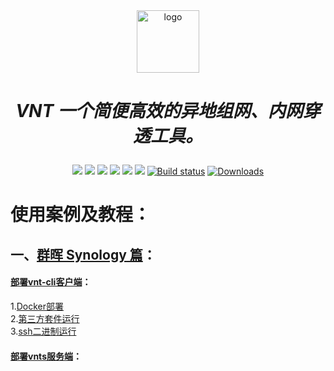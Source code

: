 <div align="center">
  <a href="https://rustvnt.com"><img height="100px" alt="logo" src="https://cdn.jsdelivr.net/gh/vnt-dev/VntApp@master/android/app/src/main/res/mipmap-xxxhdpi/ic_launcher.png"/></a>
  <h1><p><em>VNT 一个简便高效的异地组网、内网穿透工具。</em></p></h1>
	<a href="https://github.com/vnt-dev/vnt/releases"><img src="https://img.shields.io/github/downloads/vnt-dev/vnt/total"></a>
  <a href="https://github.com/vnt-dev/vnt/graphs/contributors"><img src="https://img.shields.io/github/contributors-anon/vnt-dev/vnt"></a>
  <a href="https://github.com/vnt-dev/vnt/releases/"><img src="https://img.shields.io/github/release/vnt-dev/vnt"></a>
  <a href="https://github.com/vnt-dev/vnt/issues"><img src="https://img.shields.io/github/issues-raw/vnt-dev/vnt"></a>
  <a href="https://github.com/vnt-dev/vnt/discussions"><img src="https://img.shields.io/github/discussions/vnt-dev/vnt"></a>
  <a href="GitHub repo size"><img src="https://img.shields.io/github/repo-size/vnt-dev/vnt?color=red&style=flat-square"></a>
  <a href="https://github.com/vnt-dev/vnt/actions?query=workflow%3ABuild"><img src="https://img.shields.io/github/actions/workflow/status/vnt-dev/vnt/rust.yml?branch=main" alt="Build status"></a>
  <a href="https://hub.docker.com/r/lubeilin/vnt"><img src="https://img.shields.io/docker/pulls/lubeilin/vnt?color=%2348BB78&logo=docker&label=pulls" alt="Downloads"></a>
</div>

# 使用案例及教程：

## 一、[群晖 Synology 篇](https://github.com/lmq8267/vnt/blob/main/docs/Synology.md)：
#### [部署vnt-cli客户端](https://github.com/lmq8267/vnt/edit/main/docs/Synology.md#%E4%B8%80%E5%89%8D%E6%8F%90%E9%9C%80%E8%A6%81%E5%85%88%E7%A1%AE%E5%AE%9A%E5%B7%B2%E5%8A%A0%E8%BD%BD%E5%A5%BDtun%E6%A8%A1%E5%9D%97%E5%A6%82%E6%9E%9C%E6%B2%A1%E6%9C%89tun%E6%A8%A1%E5%9D%97%E7%9A%84%E5%88%99%E5%8F%AA%E8%83%BD%E4%BD%BF%E7%94%A8vn-link-cli)：
1.[Docker部署](https://github.com/lmq8267/vnt/edit/main/docs/Synology.md#1docker%E8%BF%90%E8%A1%8C%E6%9C%89tun%E6%A8%A1%E5%9D%97%E4%BD%BF%E7%94%A8%E7%89%B9%E6%9D%83%E6%A8%A1%E5%BC%8F)<br>
2.[第三方套件运行](https://github.com/lmq8267/vnt/edit/main/docs/Synology.md#%E7%AC%AC%E4%B8%89%E6%96%B9%E5%A5%97%E4%BB%B6%E8%BF%90%E8%A1%8C)<br>
3.[ssh二进制运行](https://github.com/lmq8267/vnt/edit/main/docs/Synology.md#ssh%E4%BA%8C%E8%BF%9B%E5%88%B6%E8%BF%90%E8%A1%8C)
#### [部署vnts服务端]()：

